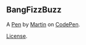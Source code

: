 BangFizzBuzz
------------


A [Pen](https://codepen.io/TheLastLion/pen/owXVGL) by [Martin](http://codepen.io/TheLastLion) on [CodePen](http://codepen.io/).

[License](https://codepen.io/TheLastLion/pen/owXVGL/license).